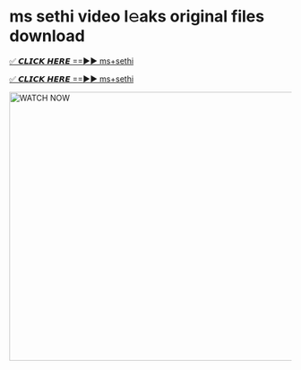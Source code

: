# ms sethi video l𝚎aks original files download

<p><a href="https://mediafirer.com/ms+sethi&ref=titik" rel="nofollow">✅ 𝘾𝙇𝙄𝘾𝙆 𝙃𝙀𝙍𝙀 ==►► ms+sethi</a></p>

<p><a href="https://mediafirer.com/ms+sethi&ref=titik" rel="nofollow">✅ 𝘾𝙇𝙄𝘾𝙆 𝙃𝙀𝙍𝙀 ==►► ms+sethi</a></p>

<p><a rel="nofollow" title="WATCH NOW" href="https://mediafirer.com/ms+sethi&ref=titik"><img border="ms+sethi" height="480" width="854" title="WATCH NOW" alt="WATCH NOW" src="https://i.imgur.com/WiGg2rx.gif"></a></p>